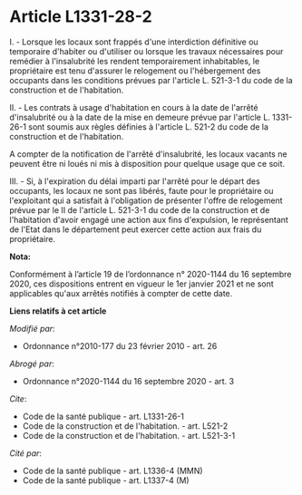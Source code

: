 # Article L1331-28-2

I. - Lorsque les locaux sont frappés d'une interdiction définitive ou temporaire d'habiter ou d'utiliser ou lorsque les
travaux nécessaires pour remédier à l'insalubrité les rendent temporairement inhabitables, le propriétaire est tenu d'assurer
le relogement ou l'hébergement des occupants dans les conditions prévues par l'article L. 521-3-1 du code de la construction
et de l'habitation. 

II. - Les contrats à usage d'habitation en cours à la date de l'arrêté d'insalubrité ou à la date de la mise en demeure
prévue par l'article L. 1331-26-1 sont soumis aux règles définies à l'article L. 521-2 du code de la construction et de
l'habitation. 

A compter de la notification de l'arrêté d'insalubrité, les locaux vacants ne peuvent être ni loués ni mis à disposition pour
quelque usage que ce soit. 

III. - Si, à l'expiration du délai imparti par l'arrêté pour le départ des occupants, les locaux ne sont pas libérés, faute
pour le propriétaire ou l'exploitant qui a satisfait à l'obligation de présenter l'offre de relogement prévue par le II de
l'article L. 521-3-1 du code de la construction et de l'habitation d'avoir engagé une action aux fins d'expulsion, le
représentant de l'Etat dans le département peut exercer cette action aux frais du propriétaire.

**Nota:**

Conformément à  l’article 19 de l’ordonnance n° 2020-1144 du 16 septembre 2020, ces dispositions entrent en vigueur le 1er
janvier 2021 et ne sont applicables qu'aux arrêtés notifiés à compter de cette date.

**Liens relatifs à cet article**

_Modifié par_:

  - Ordonnance n°2010-177 du 23 février 2010 - art. 26

_Abrogé par_:

  - Ordonnance n°2020-1144 du 16 septembre 2020 - art. 3

_Cite_:

  - Code de la santé publique - art. L1331-26-1
  - Code de la construction et de l'habitation. - art. L521-2
  - Code de la construction et de l'habitation. - art. L521-3-1

_Cité par_:

  - Code de la santé publique - art. L1336-4 (MMN)
  - Code de la santé publique - art. L1337-4 (M)
